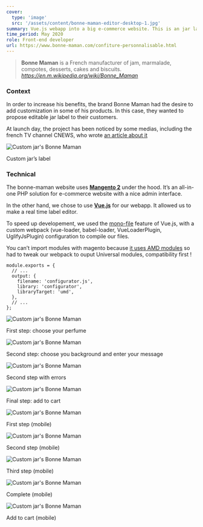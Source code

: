 ```yaml
---
cover:
  type: 'image'
  src: '/assets/content/bonne-maman-editor-desktop-1.jpg'
summary: Vue.js webapp into a big e-commerce website. This is an jar label editor, enabling a customization of the product.
time_period: May 2020
role: Front-end developer
url: https://www.bonne-maman.com/confiture-personnalisable.html
---
```


> **Bonne Maman** is a French manufacturer of jam, marmalade, compotes, desserts, cakes and biscuits.\
> <cite>https://en.m.wikipedia.org/wiki/Bonne_Maman</cite>

### Context

In order to increase his benefits, the brand Bonne Maman had the desire to add customization in some of his products.
In this case, they wanted to propose editable jar label to their customers.

At launch day, the project has been noticed by some medias, including the french TV channel CNEWS, who wrote [an article about it](https://www.cnews.fr/food/2020-08-21/les-pots-de-confiture-personnaliser-de-bonne-maman-990852)

![Custom jar's Bonne Maman](/assets/content/bonne-maman-preview.jpg)

<figcaption>Custom jar’s label</figcaption>

### Technical

The bonne-maman website uses [**Mangento 2**](https://magento.com/fr) under the hood. It’s an all-in-one PHP solution for e-commerce website with a nice admin interface.

In the other hand, we chose to use **[Vue.js](https://vuejs.org/)** for our webapp. It allowed us to make a real time label editor.

To speed up developement, we used the [mono-file](https://vuejs.org/v2/guide/single-file-components.html) feature of Vue.js, with a custom webpack (vue-loader, babel-loader, VueLoaderPlugin, UglifyJsPlugin) configuration to compile our files.

You can’t import modules with magento because [it uses AMD modules](https://developer.adobe.com/commerce/frontend-core/javascript/requirejs/) so had to tweak our webpack to ouput Universal modules, compatibility first !

```js[webpack.config.js]
module.exports = {
  // ...
  output: {
    filename: 'configurator.js',
    library: 'configurator',
    libraryTarget: 'umd',
  },
  // ...
};
```

![Custom jar's Bonne Maman](/assets/content/bonne-maman-editor-desktop-3.jpg)

<figcaption>First step: choose your perfume</figcaption>

![Custom jar's Bonne Maman](/assets/content/bonne-maman-editor-desktop-1.jpg)

<figcaption>Second step: choose you background and enter your message</figcaption>

![Custom jar's Bonne Maman](/assets/content/bonne-maman-editor-desktop-2.jpg)

<figcaption>Second step with errors</figcaption>

![Custom jar's Bonne Maman](/assets/content/bonne-maman-cart-desktop.jpg)

<figcaption>Final step: add to cart</figcaption>

![Custom jar's Bonne Maman](/assets/content/bonne-maman-editor-mobile-1.jpg)

<figcaption>First step (mobile)</figcaption>

![Custom jar's Bonne Maman](/assets/content/bonne-maman-editor-mobile-2.jpg)

<figcaption>Second step (mobile)</figcaption>

![Custom jar's Bonne Maman](/assets/content/bonne-maman-customization-mobile.jpg)

<figcaption>Third step (mobile)</figcaption>

![Custom jar's Bonne Maman](/assets/content/bonne-maman-editor-mobile.jpg)

<figcaption>Complete (mobile)</figcaption>

![Custom jar's Bonne Maman](/assets/content/bonne-maman-cart-mobile.jpg)

<figcaption>Add to cart (mobile)</figcaption>
